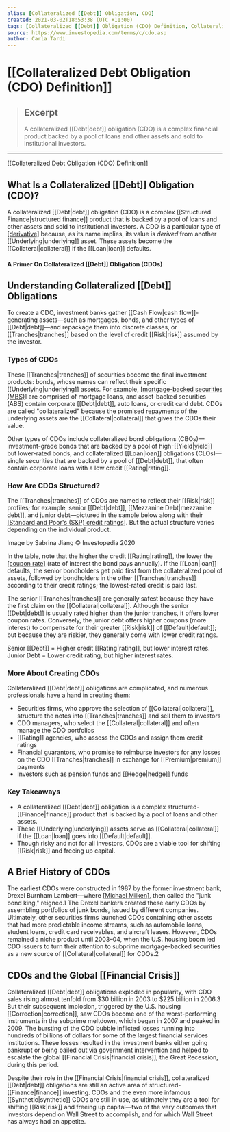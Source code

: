```yaml
---
alias: [Collateralized [[Debt]] Obligation, CDO]
created: 2021-03-02T18:53:38 (UTC +11:00)
tags: [Collateralized [[Debt]] Obligation (CDO) Definition, Collateralized Debt Obligation (CDO) Definition]
source: https://www.investopedia.com/terms/c/cdo.asp
author: Carla Tardi
---
```


# [[Collateralized Debt Obligation (CDO) Definition]]

> ## Excerpt
> A collateralized [[Debt|debt]] obligation (CDO) is a complex financial product backed by a pool of loans and other assets and sold to institutional investors.

---

[[Collateralized Debt Obligation (CDO) Definition]]
## What Is a Collateralized [[Debt]] Obligation (CDO)?

A collateralized [[Debt|debt]] obligation (CDO) is a complex [[Structured Finance|structured finance]] product that is backed by a pool of loans and other assets and sold to institutional investors. A CDO is a particular type of [[derivative]](https://www.investopedia.com/terms/d/[[Derivative|derivative]].asp) because, as its name implies, its value is _derived_ from another [[Underlying|underlying]] asset. These assets become the [[Collateral|collateral]] if the [[Loan|loan]] defaults.

#### A Primer On Collateralized [[Debt]] Obligation (CDOs)

## Understanding Collateralized [[Debt]] Obligations

To create a CDO, investment banks gather [[Cash Flow|cash flow]]-generating assets—such as mortgages, bonds, and other types of [[Debt|debt]]—and repackage them into discrete classes, or [[Tranches|tranches]] based on the level of credit [[Risk|risk]] assumed by the investor.

### Types of CDOs

These [[Tranches|tranches]] of securities become the final investment products: bonds, whose names can reflect their specific [[Underlying|underlying]] assets. For example, [[mortgage-backed securities (MBS)]](https://www.investopedia.com/terms/m/mbs.asp) are comprised of mortgage loans, and asset-backed securities (ABS) contain corporate [[Debt|debt]], auto loans, or credit card debt. CDOs are called "collateralized" because the promised repayments of the underlying assets are the [[Collateral|collateral]] that gives the CDOs their value.

Other types of CDOs include collateralized bond obligations (CBOs)—investment-grade bonds that are backed by a pool of high-[[Yield|yield]] but lower-rated bonds, and collateralized [[Loan|loan]] obligations (CLOs)—single securities that are backed by a pool of [[Debt|debt]], that often contain corporate loans with a low credit [[Rating|rating]]. 

### How Are CDOs Structured?

The [[Tranches|tranches]] of CDOs are named to reflect their [[Risk|risk]] profiles; for example, senior [[Debt|debt]], [[Mezzanine Debt|mezzanine debt]], and junior debt—pictured in the sample below along with their [[Standard and Poor's (S&P) credit ratings]](https://www.investopedia.com/terms/s/sp.asp). But the actual structure varies depending on the individual product.

Image by Sabrina Jiang © Investopedia 2020

In the table, note that the higher the credit [[Rating|rating]], the lower the [[coupon rate]](https://www.investopedia.com/terms/c/coupon-rate.asp) (rate of interest the bond pays annually). If the [[Loan|loan]] defaults, the senior bondholders get paid first from the collateralized pool of assets, followed by bondholders in the other [[Tranches|tranches]] according to their credit ratings; the lowest-rated credit is paid last.

The senior [[Tranches|tranches]] are generally safest because they have the first claim on the [[Collateral|collateral]]. Although the senior [[Debt|debt]] is usually rated higher than the junior tranches, it offers lower coupon rates. Conversely, the junior debt offers higher coupons (more interest) to compensate for their greater [[Risk|risk]] of [[Default|default]]; but because they are riskier, they generally come with lower credit ratings.

Senior [[Debt]] = Higher credit [[Rating|rating]], but lower interest rates. Junior Debt = Lower credit rating, but higher interest rates.

### More About Creating CDOs

Collateralized [[Debt|debt]] obligations are complicated, and numerous professionals have a hand in creating them:

-   Securities firms, who approve the selection of [[Collateral|collateral]], structure the notes into [[Tranches|tranches]] and sell them to investors
-   CDO managers, who select the [[Collateral|collateral]] and often manage the CDO portfolios
-   [[Rating]] agencies, who assess the CDOs and assign them credit ratings
-   Financial guarantors, who promise to reimburse investors for any losses on the CDO [[Tranches|tranches]] in exchange for [[Premium|premium]] payments
-   Investors such as pension funds and [[Hedge|hedge]] funds

### Key Takeaways

-   A collateralized [[Debt|debt]] obligation is a complex structured-[[Finance|finance]] product that is backed by a pool of loans and other assets.
-   These [[Underlying|underlying]] assets serve as [[Collateral|collateral]] if the [[Loan|loan]] goes into [[Default|default]].
-   Though risky and not for all investors, CDOs are a viable tool for shifting [[Risk|risk]] and freeing up capital.

## A Brief History of CDOs

The earliest CDOs were constructed in 1987 by the former investment bank, Drexel Burnham Lambert—where [[Michael Milken]](https://www.investopedia.com/terms/m/michaelmilken.asp), then called the "junk bond king," reigned.1 The Drexel bankers created these early CDOs by assembling portfolios of junk bonds, issued by different companies. Ultimately, other securities firms launched CDOs containing other assets that had more predictable income streams, such as automobile loans, student loans, credit card receivables, and aircraft leases. However, CDOs remained a niche product until 2003–04, when the U.S. housing boom led CDO issuers to turn their attention to subprime mortgage-backed securities as a new source of [[Collateral|collateral]] for CDOs.2

## CDOs and the Global [[Financial Crisis]]

Collateralized [[Debt|debt]] obligations exploded in popularity, with CDO sales rising almost tenfold from $30 billion in 2003 to $225 billion in 2006.3 But their subsequent implosion, triggered by the U.S. housing [[Correction|correction]], saw CDOs become one of the worst-performing instruments in the subprime meltdown, which began in 2007 and peaked in 2009. The bursting of the CDO bubble inflicted losses running into hundreds of billions of dollars for some of the largest financial services institutions. These losses resulted in the investment banks either going bankrupt or being bailed out via government intervention and helped to escalate the global [[Financial Crisis|financial crisis]], the Great Recession, during this period.

Despite their role in the [[Financial Crisis|financial crisis]], collateralized [[Debt|debt]] obligations are still an active area of structured-[[Finance|finance]] investing. CDOs and the even more infamous [[Synthetic|synthetic]] CDOs are still in use, as ultimately they are a tool for shifting [[Risk|risk]] and freeing up capital—two of the very outcomes that investors depend on Wall Street to accomplish, and for which Wall Street has always had an appetite.
